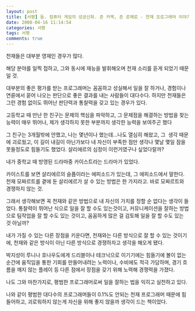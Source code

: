 ```yaml
---
layout: post
title: [서평] 둠. 컴퓨터 게임의 성공신화. 존 카맥, 존 로메로 - 천재 프로그래머 이야기
date: 2008-04-16 11:14:54
categories: 서평
tags: 서평
comments: true
---
```

천재들은 대부분 영재인 경우가 많다. 

해당 분야를 일찍 접하고, 그와 동시에 재능을 발휘해오며 천재 소리를 듣게 되었기 때문일 것.

대부분의 좋은 평가를 받는 프로그래머는 꼼꼼하고 성실해서 일을 잘 하거나, 경험이나 연륜에서 묻어 나오는 판단으로 좋은 결과를 내는 사람들이 대다수다.
하지만 천재들은 그런 경험 없이도 뛰어난 판단력과 통찰력을 갖고 있는 경우가 있다. 

고등학교 때 만난 한 친구는 문제의 핵심을 파악하고, 그 문제점을 해결하는 방법을 찾는 능력이 매우 뛰어나, 제가 생각하지 못한 부분까지 생각한 능력을 보여주곤 했다

그 친구는 3개월밖에 안했고, 나는 몇년이나 했는데...나도 열심히 해왔고, 그  생각 때문에 괴로웠고, 이 길이 내길이 아닌가보다 내 자신이 부족한 점만 생각나 몇날 몇일 잠을 못들정도로 힘들기도 했었다. 살리에르의 심정이 이런거였구나 싶었다랄까?


내가 중학교 때 방영된 드라마중 카이스트라는 드라마가 있었다. 

카이스트를 보면 살리에르의 슬픔이라는 에피소드가 있는데, 그 에피소드에서 말한다.
천재 모짜르트를 곁에 둔 살리에르가 살 수 있는 방법은 한 가지라고. 
바로 모짜르트와 경쟁하지 않는 것.


그래서 생각해보면 꼭 천재와 같은 방법으로 내 자신의 가치를 정할 순 없다는 생각이 들었다. 통찰력이 뛰어난 식으로 일을 잘 할 수도 있는것이고, 커뮤니케이션을 잘하는 방법으로 팀작업을 잘 할 수도 있는 것이고, 꼼꼼하게 많은 걸 검토해 일을 잘 할 수도 있는 것 아닐까?


내가 가질 수 있는 다른 장점을 키운다면, 천재와는 다른 방식으로 잘 할 수 있는 것이기에, 천재와 같은 방식이 아닌 다른 방식으로 경쟁하자고 생각을 해오게 됐다.


박지성이 루니나 호나우도에게 드리블이나 테크닉으로 이기기에는 힘들기에 볼이 없는 순간에 움직임을 통한 기회를 만들어내려는 노력이나, 수비에도 적극 가담하며, 경기 흐름을 깨지 않는 플레이 등 다른 점에서 장점을 갖기 위해 노력해 경쟁력을 가졌다. 

나도 그와 마찬가지로, 평범한 프로그래머로써 일을 잘하는 법을 익히고 실천하고 있다.

나와 같이 평범한 대다수의 프로그래머들이 0.1%도 안되는 천재 프로그래머 때문에 힘들어하고, 괴로워하지 않는게 자신을 위해 좋지 않을까 생각이 드는 책이었다. 
